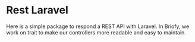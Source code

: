 # Rest Laravel
Here is a simple package to respond a REST API with Laravel. In Briofy, we work on trait to make our controllers more readable and easy to maintain.
